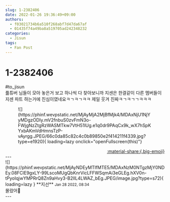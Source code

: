 ```yaml
---
slug: 1-2382406
date: 2022-01-26 19:36:49+09:00
authors:
  - f03021734b6a510f268abf7d47da67af
  - 01435f74a49ba8a519705ad242348232
categories:
  - Jisun
tags:
  - Fan Post
---
```


# 1-2382406

<div class="post-container" markdown="1">
<div class="content-container md-sidebar__scrollwrap" markdown="1">

\#to_jisun<br>픎튜버 님들이 모아 놓은거 보고 하나씩 다 찾아보니까 지센은 한결같이 다른 멤버들이 지센 파트 하는거에 진심이였네요ㅋㄱㅋㄱㅋㅋ 제일 웃겨 진짜ㅋㄱㅋㄱㄱㅋㅋㅋ
<figure markdown="1">
![](https://phinf.wevpstatic.net/MjAyMjA2MjBfMjk4/MDAxNjU1NjYyMDgzODIy.mV2fnbuS0zvFmN3o-FWjgNzZtgRzWASMTkw7VtH51lUg.e1q0dr9PAqCx9k_wX7hSpKYxbAKmVdHmnsTzP-vAyrgg.JPEG/66c0da85c82c4c0b89850e2f414211f4339.jpg?type=e1920){ loading=lazy onclick="openFullscreen(this)"}
</figure>


</div>
</div>

<div style="text-align: right;" markdown="1">
<a href="https://weverse.io/fromis9/fanpost/1-2382406" style="text-align: right;">:material-share:{.big-emoji}</a>
</div>
---

<div class="comments-container md-sidebar__scrollwrap" markdown="1">
<div class="comment" markdown="1">
<div class='id-container' markdown="1">
![](https://phinf.wevpstatic.net/MjAyNDEyMTlfMTE5/MDAxNzM0NTgzMjY0NDEy.08FClE9gxLY-99LscoMUgQbKnrVicLFFWSqmAi3eGLEg.hXV0n-tPyoIqjwYMPRrQ8Zn9aHvy3-B2llL4LWAZ_bEg.JPEG/image.jpg?type=s72){ loading=lazy }
**<span class="artist">지선</span>** <small>Jan 28 2022, 08:34</small><br>
</div>
<div class='comment-body' markdown="1">
몰랐어👀
</div>
</div>
</div>
---
